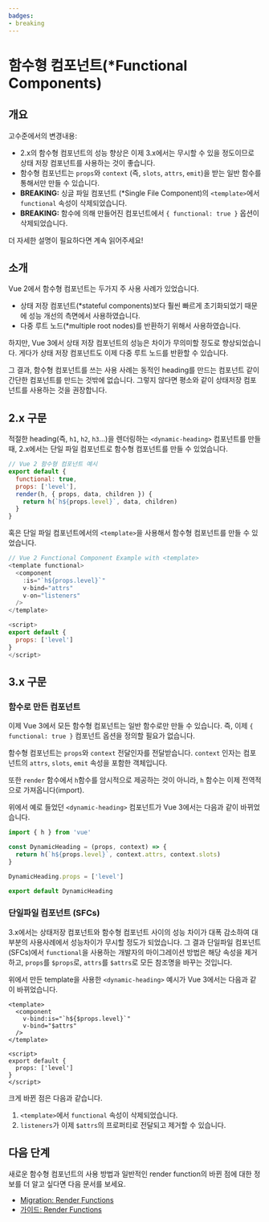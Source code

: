 ```yaml
---
badges:
- breaking
---
```


# 함수형 컴포넌트(*Functional Components) <migrationbadges badges="$frontmatter.badges"></migrationbadges>

## 개요

고수준에서의 변경내용:

- 2.x의 함수형 컴포넌트의 성능 향상은 이제 3.x에서는 무시할 수 있을 정도이므로 상태 저장 컴포넌트를 사용하는 것이 좋습니다.
- 함수형 컴포넌트는 `props`와 `context` (즉, `slots`, `attrs`, `emit`)을 받는 일반 함수를 통해서만 만들 수 있습니다.
- **BREAKING:** 싱글 파일 컴포넌트 (*Single File Component)의 `<template>`에서 `functional` 속성이 삭제되었습니다.
- **BREAKING:** 함수에 의해 만들어진 컴포넌트에서 `{ functional: true }` 옵션이 삭제되었습니다.

더 자세한 설명이 필요하다면 계속 읽어주세요!

## 소개

Vue 2에서 함수형 컴포넌트는 두가지 주 사용 사례가 있었습니다.

- 상태 저장 컴포넌트(*stateful components)보다 훨씬 빠르게 초기화되었기 때문에 성능 개선의 측면에서 사용하였습니다.
- 다중 루트 노드(*multiple root nodes)를 반환하기 위해서 사용하였습니다.

하지만, Vue 3에서 상태 저장 컴포넌트의 성능은 차이가 무의미할 정도로 향상되었습니다. 게다가 상태 저장 컴포넌트도 이제 다중 루트 노드를 반환할 수 있습니다.

그 결과, 함수형 컴포넌트를 쓰는 사용 사례는 동적인 heading를 만드는 컴포넌트 같이 간단한 컴포넌트를 만드는 것밖에 없습니다. 그렇지 않다면 평소와 같이 상태저장 컴포넌트를 사용하는 것을 권장합니다.

## 2.x 구문

적절한 heading(즉, `h1`, `h2`, `h3`...)을 렌더링하는 `<dynamic-heading>` 컴포넌트를 만들 때, 2.x에서는 단일 파일 컴포넌트로 함수형 컴포넌트를 만들 수 있었습니다.

```js
// Vue 2 함수형 컴포넌트 예시
export default {
  functional: true,
  props: ['level'],
  render(h, { props, data, children }) {
    return h(`h${props.level}`, data, children)
  }
}
```

혹은 단일 파일 컴포넌트에서의 `<template>`을 사용해서 함수형 컴포넌트를 만들 수 있었습니다.

```js
// Vue 2 Functional Component Example with <template>
<template functional>
  <component
    :is="`h${props.level}`"
    v-bind="attrs"
    v-on="listeners"
  />
</template>

<script>
export default {
  props: ['level']
}
</script>
```

## 3.x 구문

### 함수로 만든 컴포넌트

이제 Vue 3에서 모든 함수형 컴포넌트는 일반 함수로만 만들 수 있습니다. 즉, 이제 `{ functional: true }` 컴포넌트 옵션을 정의할 필요가 없습니다.

함수형 컴포넌트는 `props`와 `context` 전달인자를 전달받습니다. `context` 인자는 컴포넌트의 `attrs`, `slots`,  `emit` 속성을 포함한 객체입니다.

또한 `render` 함수에서 `h`함수를 암시적으로 제공하는 것이 아니라, `h` 함수는 이제 전역적으로 가져옵니다(import).

위에서 예로 들었던 `<dynamic-heading>` 컴포넌트가 Vue 3에서는 다음과 같이 바뀌었습니다.

```js
import { h } from 'vue'

const DynamicHeading = (props, context) => {
  return h(`h${props.level}`, context.attrs, context.slots)
}

DynamicHeading.props = ['level']

export default DynamicHeading
```

### 단일파일 컴포넌트 (SFCs)

3.x에서는 상태저장 컴포넌트와 함수형 컴포넌트 사이의 성능 차이가 대폭 감소하여 대부분의 사용사례에서 성능차이가 무시할 정도가 되었습니다. 그 결과 단일파일 컴포넌트(SFCs)에서 `functional`을 사용하는 개발자의 마이그레이션 방법은 해당 속성을 제거하고, `props`를 `$props`로, `attrs`를 `$attrs`로 모든 참조명을 바꾸는 것입니다.

위에서 만든 template을 사용한 `<dynamic-heading>` 예시가 Vue 3에서는 다음과 같이 바뀌었습니다.

```js{1}
<template>
  <component
    v-bind:is="`h${$props.level}`"
    v-bind="$attrs"
  />
</template>

<script>
export default {
  props: ['level']
}
</script>
```

크게 바뀐 점은 다음과 같습니다.

1. `<template>`에서 `functional` 속성이 삭제되었습니다.
2. `listeners`가 이제 `$attrs`의 프로퍼티로 전달되고 제거할 수 있습니다.

## 다음 단계

새로운 함수형 컴포넌트의 사용 방법과 일반적인 render function의 바뀐 점에 대한 정보를 더 알고 싶다면 다음 문서를 보세요.

- [Migration: Render Functions](/guide/migration/render-function-api.html)
- [가이드: Render Functions](/guide/render-function.html)
